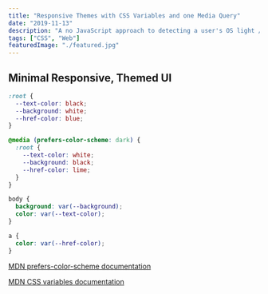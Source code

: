 ```yaml
---
title: "Responsive Themes with CSS Variables and one Media Query"
date: "2019-11-13"
description: "A no JavaScript approach to detecting a user's OS light / dark mode and presenting a themed UI."
tags: ["CSS", "Web"]
featuredImage: "./featured.jpg"
---
```


## Minimal Responsive, Themed UI

```css
:root {
  --text-color: black;
  --background: white;
  --href-color: blue;
}

@media (prefers-color-scheme: dark) {
  :root {
    --text-color: white;
    --background: black;
    --href-color: lime;
  }
}

body {
  background: var(--background);
  color: var(--text-color);
}

a {
  color: var(--href-color);
}
```

[MDN prefers-color-scheme documentation](https://developer.mozilla.org/en-US/docs/Web/CSS/@media/prefers-color-scheme)

[MDN CSS variables documentation](https://developer.mozilla.org/en-US/docs/Web/CSS/Using_CSS_custom_properties)
